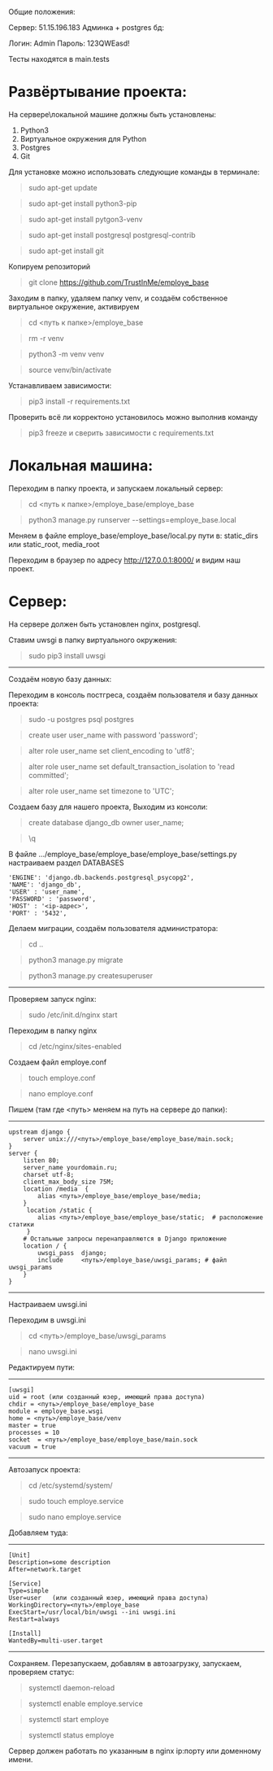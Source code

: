 Общие положения:

Сервер: 51.15.196.183
Админка + postgres бд:

Логин: Admin
Пароль: 123QWEasd!

Тесты находятся в main.tests



# Развёртывание проекта:

На сервере\локальной машине должны быть установлены:
1) Python3
2) Виртуальное окружения для Python
3) Postgres
4) Git

Для установке можно использовать следующие команды в терминале:

> sudo apt-get update

> sudo apt-get install python3-pip

> sudo apt-get install pytgon3-venv

> sudo apt-get install postgresql postgresql-contrib

> sudo apt-get install git

Копируем репозиторий 
> git clone https://github.com/TrustInMe/employe_base

Заходим в папку, удаляем папку venv, и создаём собственное виртуальное окружение, активируем

> cd <путь к папке>/employe_base

> rm -r venv

> python3 -m venv venv

> source venv/bin/activate

Устанавливаем зависимости:
> pip3 install -r requirements.txt

Проверить всё ли корректоно установилось можно выполнив команду
> pip3 freeze
и сверить зависимости с requirements.txt


# Локальная машина:


Переходим в папку проекта, и запускаем локальный сервер:

> cd <путь к папке>/employe_base/employe_base

> python3 manage.py runserver --settings=employe_base.local

Меняем в файле employe_base/employe_base/local.py пути  в:
static_dirs или static_root, media_root

Переходим в браузер по адресу http://127.0.0.1:8000/ и видим наш проект.



# Сервер:
На сервере должен быть установлен nginx, postgresql.

Ставим uwsgi в папку виртуального окружения:
> sudo pip3 install uwsgi
______

Создаём новую базу данных:

Переходим в консоль постгреса, создаём пользователя и базу данных проекта:
> sudo -u postgres psql postgres

> create user user_name with password 'password';

> alter role user_name set client_encoding to 'utf8';

> alter role user_name set default_transaction_isolation to 'read committed';

> alter role user_name set timezone to 'UTC';

Создаем базу для нашего проекта, Выходим из консоли:
> create database django_db owner user_name;

> \q

В файле .../employe_base/employe_base/employe_base/settings.py настраиваем раздел DATABASES

    'ENGINE': 'django.db.backends.postgresql_psycopg2',
    'NAME': 'django_db',
    'USER' : 'user_name',
    'PASSWORD' : 'password',
    'HOST' : '<ip-адрес>',
    'PORT' : '5432',

Делаем миграции, создаём пользователя администратора:
> cd ..

> python3 manage.py migrate

> python3 manage.py createsuperuser
____________________


Проверяем запуск nginx:
> sudo /etc/init.d/nginx start

Переходим в папку nginx
> cd /etc/nginx/sites-enabled

Создаем файл employe.conf
> touch employe.conf

> nano employe.conf

Пишем (там где <путь> меняем на путь на сервере до папки):
__________________
    upstream django {
        server unix:///<путь>/employe_base/employe_base/main.sock; 
    }
    server {
        listen 80; 
        server_name yourdomain.ru; 
        charset utf-8; 
        client_max_body_size 75M; 
        location /media  {
            alias <путь>/employe_base/employe_base/media; 
        }
         location /static {
            alias <путь>/employe_base/employe_base/static;  # расположение статики
         }
        # Остальные запросы перенаправляются в Django приложение
        location / {
            uwsgi_pass  django;
            include     <путь>/employe_base/uwsgi_params; # файл uwsgi_params
        }
    }
_____________________

Настраиваем uwsgi.ini

Переходим в uwsgi.ini
> cd <путь>/employe_base/uwsgi_params

> nano uwsgi.ini

Редактируем пути:
_________
    [uwsgi]
    uid = root (или созданный юзер, имеющий права доступа)
    chdir = <путь>/employe_base/employe_base
    module = employe_base.wsgi
    home = <путь>/employe_base/venv 
    master = true
    processes = 10 
    socket  = <путь>/employe_base/employe_base/main.sock 
    vacuum = true
_________


Автозапуск проекта:
> cd /etc/systemd/system/

> sudo touch employe.service

> sudo nano employe.service

Добавляем туда:
_______________
    [Unit]
    Description=some description
    After=network.target

    [Service]
    Type=simple
    User=user   (или созданный юзер, имеющий права доступа)
    WorkingDirectory=<путь>/employe_base
    ExecStart=/usr/local/bin/uwsgi --ini uwsgi.ini
    Restart=always

    [Install]
    WantedBy=multi-user.target
_______________


Сохраняем. 
Перезапускаем, добавлям в автозагрузку, запускаем, проверяем статус:

> systemctl daemon-reload

> systemctl enable employe.service

> systemctl start employe

> systemctl status employe

Сервер должен работать по указанным в nginx ip:порту или доменному имени.
